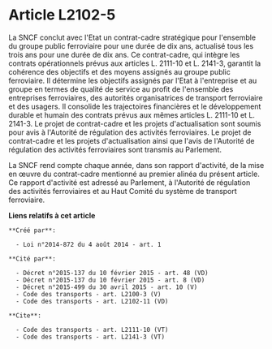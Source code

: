 # Article L2102-5

La SNCF conclut avec l'Etat un contrat-cadre stratégique pour l'ensemble du groupe public ferroviaire pour une durée de dix
ans, actualisé tous les trois ans pour une durée de dix ans. Ce contrat-cadre, qui intègre les contrats opérationnels prévus
aux articles L. 2111-10 et L. 2141-3, garantit la cohérence des objectifs et des moyens assignés au groupe public
ferroviaire. Il détermine les objectifs assignés par l'Etat à l'entreprise et au groupe en termes de qualité de service au
profit de l'ensemble des entreprises ferroviaires, des autorités organisatrices de transport ferroviaire et des usagers. Il
consolide les trajectoires financières et le développement durable et humain des contrats prévus aux mêmes articles L.
2111-10 et L. 2141-3. Le projet de contrat-cadre et les projets d'actualisation sont soumis pour avis à l'Autorité de
régulation des activités ferroviaires. Le projet de contrat-cadre et les projets d'actualisation ainsi que l'avis de
l'Autorité de régulation des activités ferroviaires sont transmis au Parlement. 

La SNCF rend compte chaque année, dans son rapport d'activité, de la mise en œuvre du contrat-cadre mentionné au premier
alinéa du présent article. Ce rapport d'activité est adressé au Parlement, à l'Autorité de régulation des activités
ferroviaires et au Haut Comité du système de transport ferroviaire.

**Liens relatifs à cet article**

	**Créé par**:

	  - Loi n°2014-872 du 4 août 2014 - art. 1

	**Cité par**:

	  - Décret n°2015-137 du 10 février 2015 - art. 48 (VD)
	  - Décret n°2015-137 du 10 février 2015 - art. 8 (VD)
	  - Décret n°2015-499 du 30 avril 2015 - art. 10 (V)
	  - Code des transports - art. L2100-3 (V)
	  - Code des transports - art. L2102-11 (VD)

	**Cite**:

	  - Code des transports - art. L2111-10 (VT)
	  - Code des transports - art. L2141-3 (VT)

